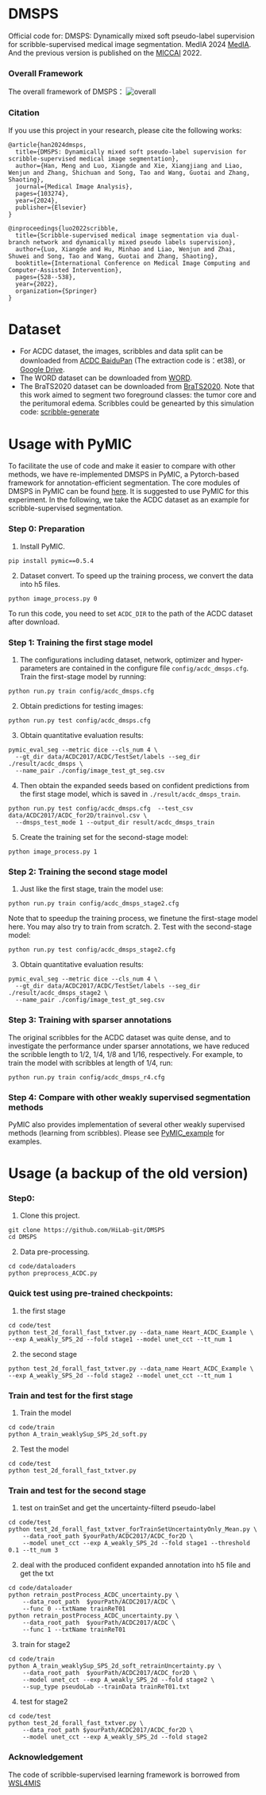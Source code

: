# DMSPS
Official code for: DMSPS: Dynamically mixed soft pseudo-label supervision for scribble-supervised medical image segmentation. MedIA 2024 [MedIA](https://www.sciencedirect.com/science/article/pii/S1361841524001993?dgcid=author).
And the previous version is published on the [MICCAI](https://link.springer.com/chapter/10.1007/978-3-031-16431-6_50) 2022.

### Overall Framework
The overall framework of DMSPS：
![overall](https://github.com/HiLab-git/DMSPS/blob/master/imgs/framework.png)

### Citation
If you use this project in your research, please cite the following works:
```
@article{han2024dmsps,
  title={DMSPS: Dynamically mixed soft pseudo-label supervision for scribble-supervised medical image segmentation},
  author={Han, Meng and Luo, Xiangde and Xie, Xiangjiang and Liao, Wenjun and Zhang, Shichuan and Song, Tao and Wang, Guotai and Zhang, Shaoting},
  journal={Medical Image Analysis},
  pages={103274},
  year={2024},
  publisher={Elsevier}
}

@inproceedings{luo2022scribble,
  title={Scribble-supervised medical image segmentation via dual-branch network and dynamically mixed pseudo labels supervision},
  author={Luo, Xiangde and Hu, Minhao and Liao, Wenjun and Zhai, Shuwei and Song, Tao and Wang, Guotai and Zhang, Shaoting},
  booktitle={International Conference on Medical Image Computing and Computer-Assisted Intervention},
  pages={528--538},
  year={2022},
  organization={Springer}
}
```

# Dataset
* For ACDC dataset, the images, scribbles and data split can be downloaded from [ACDC BaiduPan](https://pan.baidu.com/s/1Wqcw_qFNezplzdewQMHXsg) (The extraction code is：et38), or [Google Drive](). 
* The WORD dataset can be downloaded from [WORD](https://github.com/HiLab-git/WORD?tab=readme-ov-file).
* The BraTS2020 dataset can be downloaded from [BraTS2020](https://www.med.upenn.edu/cbica/brats2020/data.html). Note that this work aimed to segment two foreground classes: the tumor core and the peritumoral
edema. Scribbles could be genearted by this simulation code: [scribble-generate](https://github.com/HiLab-git/DMSPS/blob/master/code/dataloader/scribble_generater.py)

# Usage with PyMIC
To facilitate the use of code and make it easier to compare with other methods, we have re-implemented DMSPS in PyMIC, a Pytorch-based framework for annotation-efficient segmentation. The core modules of DMSPS in PyMIC can be found [here][pymic_dmsps]. It is suggested to use PyMIC for this experiment. In the following, we take the ACDC dataset as an example for scribble-supervised segmentation.

[pymic_dmsps]: https://github.com/HiLab-git/PyMIC/blob/master/pymic/net_run/weak_sup/wsl_dmsps.py

### Step 0: Preparation
1. Install PyMIC. 
```
pip install pymic==0.5.4
```
2. Dataset convert.
To speed up the training process, we convert the data into h5 files.
```
python image_process.py 0
```
To run this code, you need to set `ACDC_DIR` to the path of the  ACDC dataset after download.

### Step 1: Training the first stage model
1. The configurations including dataset, network, optimizer and hyper-parameters are contained in the configure file
`config/acdc_dmsps.cfg`. Train the first-stage model by running:
```
python run.py train config/acdc_dmsps.cfg
```
2. Obtain predictions for testing images:
```
python run.py test config/acdc_dmsps.cfg
```
3. Obtain quantitative evaluation results:
```
pymic_eval_seg --metric dice --cls_num 4 \
  --gt_dir data/ACDC2017/ACDC/TestSet/labels --seg_dir ./result/acdc_dmsps \
  --name_pair ./config/image_test_gt_seg.csv
```
4. Then obtain the expanded seeds based on confident predictions from the first stage model, which is saved in `./result/acdc_dmsps_train`.
```
python run.py test config/acdc_dmsps.cfg  --test_csv data/ACDC2017/ACDC_for2D/trainvol.csv \
  --dmsps_test_mode 1 --output_dir result/acdc_dmsps_train
```
5. Create the training set for the second-stage model:
```
python image_process.py 1
```
### Step 2: Training the second stage model
1. Just like the first stage, train the model use:
```
python run.py train config/acdc_dmsps_stage2.cfg
```
Note that to speedup the training process, we finetune the first-stage model here. You may also try to train from scratch. 
2. Test with the second-stage model:
```
python run.py test config/acdc_dmsps_stage2.cfg
```
3. Obtain quantitative evaluation results:
```
pymic_eval_seg --metric dice --cls_num 4 \
  --gt_dir data/ACDC2017/ACDC/TestSet/labels --seg_dir ./result/acdc_dmsps_stage2 \
  --name_pair ./config/image_test_gt_seg.csv
```
### Step 3: Training with sparser annotations
The original scribbles for the ACDC dataset was quite dense, and to investigate the performance under sparser annotations, we have reduced the scribble length to 1/2, 1/4, 1/8 and 1/16, respectively. For example, to train the model with scribbles at length of 1/4,  run:
```
python run.py train config/acdc_dmsps_r4.cfg
```

### Step 4: Compare with other weakly supervised segmentation methods
PyMIC also provides implementation of several other weakly supervised methods (learning from scribbles). Please see [PyMIC_example][PyMIC_example_link] for examples.

[PyMIC_example_link]:https://github.com/HiLab-git/PyMIC_examples/tree/main/seg_weak_sup/ACDC 

# Usage (a backup of the old version)
### Step0:
1. Clone this project. 
```
git clone https://github.com/HiLab-git/DMSPS
cd DMSPS
```
2. Data pre-processing.
```
cd code/dataloaders
python preprocess_ACDC.py
```

### Quick test using pre-trained checkpoints:
1. the first stage 
```
cd code/test
python test_2d_forall_fast_txtver.py --data_name Heart_ACDC_Example \
--exp A_weakly_SPS_2d --fold stage1 --model unet_cct --tt_num 1
```
2. the second stage
```
python test_2d_forall_fast_txtver.py --data_name Heart_ACDC_Example \
--exp A_weakly_SPS_2d --fold stage2 --model unet_cct --tt_num 1
```

### Train and test for the first stage 
1. Train the model 
```
cd code/train
python A_train_weaklySup_SPS_2d_soft.py
```
2. Test the model 
```
cd code/test
python test_2d_forall_fast_txtver.py 
```

### Train and test for the second stage 
1. test on trainSet and get the uncertainty-filterd pseudo-label
```
cd code/test
python test_2d_forall_fast_txtver_forTrainSetUncertaintyOnly_Mean.py \
    --data_root_path $yourPath/ACDC2017/ACDC_for2D \
    --model unet_cct --exp A_weakly_SPS_2d --fold stage1 --threshold 0.1 --tt_num 3
```
2. deal with the produced confident expanded annotation into h5 file and get the txt
```
cd code/dataloader
python retrain_postProcess_ACDC_uncertainty.py \
    --data_root_path  $yourPath/ACDC2017/ACDC \
    --func 0 --txtName trainReT01
python retrain_postProcess_ACDC_uncertainty.py \
    --data_root_path  $yourPath/ACDC2017/ACDC \
    --func 1 --txtName trainReT01
```
3. train for stage2
```
cd code/train
python A_train_weaklySup_SPS_2d_soft_retrainUncertainty.py \
    --data_root_path  $yourPath/ACDC2017/ACDC_for2D \
    --model unet_cct --exp A_weakly_SPS_2d --fold stage2 \
    --sup_type pseudoLab --trainData trainReT01.txt
```
4. test for stage2
```
cd code/test
python test_2d_forall_fast_txtver.py \
    --data_root_path $yourPath/ACDC2017/ACDC_for2D \
    --model unet_cct --exp A_weakly_SPS_2d --fold stage2
```

### Acknowledgement
The code of scribble-supervised learning framework is borrowed from [WSL4MIS](https://github.com/HiLab-git/WSL4MIS)